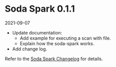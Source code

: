 # Soda Spark 0.1.1
2021-09-07


* Update documentation:
  * Add example for executing a scan with file.
  * Explain how the soda-spark works.
* Add change log.


Refer to the <a href="https://github.com/sodadata/soda-spark/blob/main/CHANGELOG.md" target="_blank">Soda Spark Changelog</a> for details.
